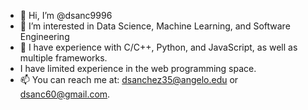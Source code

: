 - 👋 Hi, I’m @dsanc9996
- 👀 I’m interested in Data Science, Machine Learning, and Software Engineering
- 🌱 I have experience with C/C++, Python, and JavaScript, as well as multiple frameworks.
- I have limited experience in the web programming space.
- 📫 You can reach me at: dsanchez35@angelo.edu or dsanc60@gmail.com.

<!---
dsanc9996/dsanc9996 is a ✨ special ✨ repository because its `README.md` (this file) appears on your GitHub profile.
You can click the Preview link to take a look at your changes.
--->
